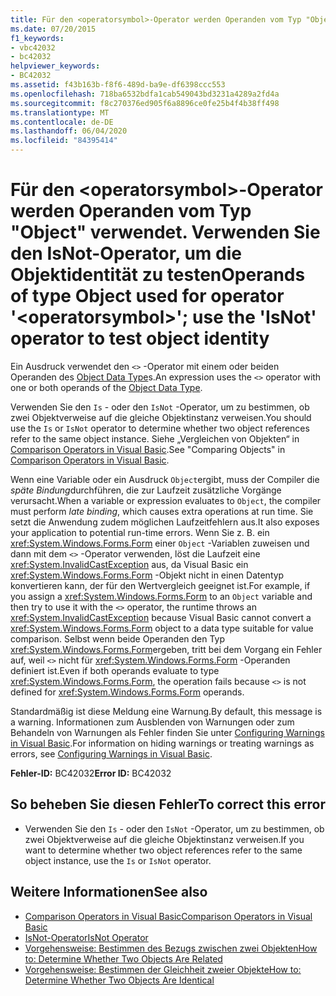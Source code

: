 ```yaml
---
title: Für den <operatorsymbol>-Operator werden Operanden vom Typ "Object" verwendet. Verwenden Sie den IsNot-Operator, um die Objektidentität zu testen
ms.date: 07/20/2015
f1_keywords:
- vbc42032
- bc42032
helpviewer_keywords:
- BC42032
ms.assetid: f43b163b-f8f6-489d-ba9e-df6398ccc553
ms.openlocfilehash: 718ba6532bdfa1cab549043bd3231a4289a2fd4a
ms.sourcegitcommit: f8c270376ed905f6a8896ce0fe25b4f4b38ff498
ms.translationtype: MT
ms.contentlocale: de-DE
ms.lasthandoff: 06/04/2020
ms.locfileid: "84395414"
---
```

# <a name="operands-of-type-object-used-for-operator-operatorsymbol-use-the-isnot-operator-to-test-object-identity"></a><span data-ttu-id="ee2dc-102">Für den \<operatorsymbol>-Operator werden Operanden vom Typ "Object" verwendet. Verwenden Sie den IsNot-Operator, um die Objektidentität zu testen</span><span class="sxs-lookup"><span data-stu-id="ee2dc-102">Operands of type Object used for operator '\<operatorsymbol>'; use the 'IsNot' operator to test object identity</span></span>
<span data-ttu-id="ee2dc-103">Ein Ausdruck verwendet den `<>` -Operator mit einem oder beiden Operanden des [Object Data Type](../language-reference/data-types/object-data-type.md)s.</span><span class="sxs-lookup"><span data-stu-id="ee2dc-103">An expression uses the `<>` operator with one or both operands of the [Object Data Type](../language-reference/data-types/object-data-type.md).</span></span>  
  
 <span data-ttu-id="ee2dc-104">Verwenden Sie den `Is` - oder den `IsNot` -Operator, um zu bestimmen, ob zwei Objektverweise auf die gleiche Objektinstanz verweisen.</span><span class="sxs-lookup"><span data-stu-id="ee2dc-104">You should use the `Is` or `IsNot` operator to determine whether two object references refer to the same object instance.</span></span> <span data-ttu-id="ee2dc-105">Siehe „Vergleichen von Objekten“ in [Comparison Operators in Visual Basic](../programming-guide/language-features/operators-and-expressions/comparison-operators.md).</span><span class="sxs-lookup"><span data-stu-id="ee2dc-105">See "Comparing Objects" in [Comparison Operators in Visual Basic](../programming-guide/language-features/operators-and-expressions/comparison-operators.md).</span></span>  
  
 <span data-ttu-id="ee2dc-106">Wenn eine Variable oder ein Ausdruck `Object`ergibt, muss der Compiler die *späte Bindung*durchführen, die zur Laufzeit zusätzliche Vorgänge verursacht.</span><span class="sxs-lookup"><span data-stu-id="ee2dc-106">When a variable or expression evaluates to `Object`, the compiler must perform *late binding*, which causes extra operations at run time.</span></span> <span data-ttu-id="ee2dc-107">Sie setzt die Anwendung zudem möglichen Laufzeitfehlern aus.</span><span class="sxs-lookup"><span data-stu-id="ee2dc-107">It also exposes your application to potential run-time errors.</span></span> <span data-ttu-id="ee2dc-108">Wenn Sie z. B. ein <xref:System.Windows.Forms.Form> einer `Object` -Variablen zuweisen und dann mit dem `<>` -Operator verwenden, löst die Laufzeit eine <xref:System.InvalidCastException> aus, da Visual Basic ein <xref:System.Windows.Forms.Form> -Objekt nicht in einen Datentyp konvertieren kann, der für den Wertvergleich geeignet ist.</span><span class="sxs-lookup"><span data-stu-id="ee2dc-108">For example, if you assign a <xref:System.Windows.Forms.Form> to an `Object` variable and then try to use it with the `<>` operator, the runtime throws an <xref:System.InvalidCastException> because Visual Basic cannot convert a <xref:System.Windows.Forms.Form> object to a data type suitable for value comparison.</span></span> <span data-ttu-id="ee2dc-109">Selbst wenn beide Operanden den Typ <xref:System.Windows.Forms.Form>ergeben, tritt bei dem Vorgang ein Fehler auf, weil `<>` nicht für <xref:System.Windows.Forms.Form> -Operanden definiert ist.</span><span class="sxs-lookup"><span data-stu-id="ee2dc-109">Even if both operands evaluate to type <xref:System.Windows.Forms.Form>, the operation fails because `<>` is not defined for <xref:System.Windows.Forms.Form> operands.</span></span>  
  
 <span data-ttu-id="ee2dc-110">Standardmäßig ist diese Meldung eine Warnung.</span><span class="sxs-lookup"><span data-stu-id="ee2dc-110">By default, this message is a warning.</span></span> <span data-ttu-id="ee2dc-111">Informationen zum Ausblenden von Warnungen oder zum Behandeln von Warnungen als Fehler finden Sie unter [Configuring Warnings in Visual Basic](/visualstudio/ide/configuring-warnings-in-visual-basic).</span><span class="sxs-lookup"><span data-stu-id="ee2dc-111">For information on hiding warnings or treating warnings as errors, see [Configuring Warnings in Visual Basic](/visualstudio/ide/configuring-warnings-in-visual-basic).</span></span>  
  
 <span data-ttu-id="ee2dc-112">**Fehler-ID:** BC42032</span><span class="sxs-lookup"><span data-stu-id="ee2dc-112">**Error ID:** BC42032</span></span>  
  
## <a name="to-correct-this-error"></a><span data-ttu-id="ee2dc-113">So beheben Sie diesen Fehler</span><span class="sxs-lookup"><span data-stu-id="ee2dc-113">To correct this error</span></span>  
  
- <span data-ttu-id="ee2dc-114">Verwenden Sie den `Is` - oder den `IsNot` -Operator, um zu bestimmen, ob zwei Objektverweise auf die gleiche Objektinstanz verweisen.</span><span class="sxs-lookup"><span data-stu-id="ee2dc-114">If you want to determine whether two object references refer to the same object instance, use the `Is` or `IsNot` operator.</span></span>  
  
## <a name="see-also"></a><span data-ttu-id="ee2dc-115">Weitere Informationen</span><span class="sxs-lookup"><span data-stu-id="ee2dc-115">See also</span></span>

- [<span data-ttu-id="ee2dc-116">Comparison Operators in Visual Basic</span><span class="sxs-lookup"><span data-stu-id="ee2dc-116">Comparison Operators in Visual Basic</span></span>](../programming-guide/language-features/operators-and-expressions/comparison-operators.md)
- [<span data-ttu-id="ee2dc-117">IsNot-Operator</span><span class="sxs-lookup"><span data-stu-id="ee2dc-117">IsNot Operator</span></span>](../language-reference/operators/isnot-operator.md)
- [<span data-ttu-id="ee2dc-118">Vorgehensweise: Bestimmen des Bezugs zwischen zwei Objekten</span><span class="sxs-lookup"><span data-stu-id="ee2dc-118">How to: Determine Whether Two Objects Are Related</span></span>](../programming-guide/language-features/variables/how-to-determine-whether-two-objects-are-related.md)
- [<span data-ttu-id="ee2dc-119">Vorgehensweise: Bestimmen der Gleichheit zweier Objekte</span><span class="sxs-lookup"><span data-stu-id="ee2dc-119">How to: Determine Whether Two Objects Are Identical</span></span>](../programming-guide/language-features/variables/how-to-determine-whether-two-objects-are-identical.md)

